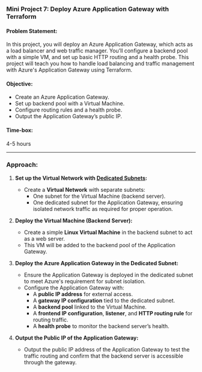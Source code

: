 ### Mini Project 7: Deploy Azure Application Gateway with Terraform

#### **Problem Statement:**
In this project, you will deploy an Azure Application Gateway, which acts as a load balancer and web traffic manager. You’ll configure a backend pool with a simple VM, and set up basic HTTP routing and a health probe. This project will teach you how to handle load balancing and traffic management with Azure's Application Gateway using Terraform.

#### **Objective:**
- Create an Azure Application Gateway.
- Set up backend pool with a Virtual Machine.
- Configure routing rules and a health probe.
- Output the Application Gateway’s public IP.

#### **Time-box:**
4-5 hours

---

### **Approach:**

1. **Set up the Virtual Network with [Dedicated Subnets](https://github.com/jkgaurav/tf-az-mini-projs/blob/main/mini-proj-7/faqs.md#subnet-configuration):**
   - Create a **Virtual Network** with separate subnets:
     - One subnet for the Virtual Machine (backend server).
     - One dedicated subnet for the Application Gateway, ensuring isolated network traffic as required for proper operation.

2. **Deploy the Virtual Machine (Backend Server):**
   - Create a simple **Linux Virtual Machine** in the backend subnet to act as a web server.
   - This VM will be added to the backend pool of the Application Gateway.

3. **Deploy the Azure Application Gateway in the Dedicated Subnet:**
   - Ensure the Application Gateway is deployed in the dedicated subnet to meet Azure's requirement for subnet isolation.
   - Configure the Application Gateway with:
     - A **public IP address** for external access.
     - A **gateway IP configuration** tied to the dedicated subnet.
     - A **backend pool** linked to the Virtual Machine.
     - A **frontend IP configuration**, **listener**, and **HTTP routing rule** for routing traffic.
     - A **health probe** to monitor the backend server’s health.

4. **Output the Public IP of the Application Gateway:**
   - Output the public IP address of the Application Gateway to test the traffic routing and confirm that the backend server is accessible through the gateway.
